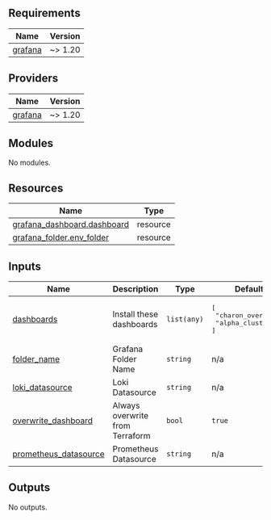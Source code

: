 ## Requirements

| Name | Version |
|------|---------|
| <a name="requirement_grafana"></a> [grafana](#requirement\_grafana) | ~> 1.20 |

## Providers

| Name | Version |
|------|---------|
| <a name="provider_grafana"></a> [grafana](#provider\_grafana) | ~> 1.20 |

## Modules

No modules.

## Resources

| Name | Type |
|------|------|
| [grafana_dashboard.dashboard](https://registry.terraform.io/providers/grafana/grafana/latest/docs/resources/dashboard) | resource |
| [grafana_folder.env_folder](https://registry.terraform.io/providers/grafana/grafana/latest/docs/resources/folder) | resource |

## Inputs

| Name | Description | Type | Default | Required |
|------|-------------|------|---------|:--------:|
| <a name="input_dashboards"></a> [dashboards](#input\_dashboards) | Install these dashboards | `list(any)` | <pre>[<br>  "charon_overview",<br>  "alpha_cluster"<br>]</pre> | no |
| <a name="input_folder_name"></a> [folder\_name](#input\_folder\_name) | Grafana Folder Name | `string` | n/a | yes |
| <a name="input_loki_datasource"></a> [loki\_datasource](#input\_loki\_datasource) | Loki Datasource | `string` | n/a | yes |
| <a name="input_overwrite_dashboard"></a> [overwrite\_dashboard](#input\_overwrite\_dashboard) | Always overwrite from Terraform | `bool` | `true` | no |
| <a name="input_prometheus_datasource"></a> [prometheus\_datasource](#input\_prometheus\_datasource) | Prometheus Datasource | `string` | n/a | yes |

## Outputs

No outputs.
